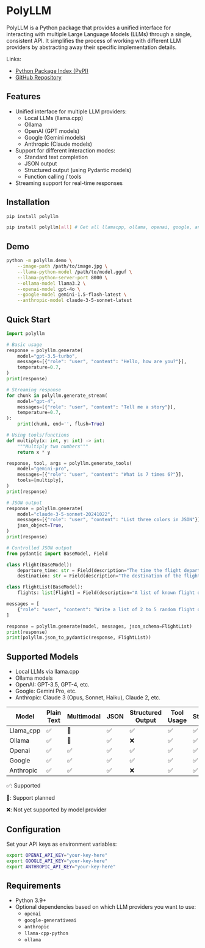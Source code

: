 # PolyLLM

PolyLLM is a Python package that provides a unified interface for interacting with multiple Large Language Models (LLMs) through a single, consistent API. It simplifies the process of working with different LLM providers by abstracting away their specific implementation details.

Links:
- [Python Package Index (PyPI)](https://pypi.org/project/polyllm/)
- [GitHub Repository](https://github.com/RoryMB/PolyLLM)

## Features

- Unified interface for multiple LLM providers:
  - Local LLMs (llama.cpp)
  - Ollama
  - OpenAI (GPT models)
  - Google (Gemini models)
  - Anthropic (Claude models)
- Support for different interaction modes:
  - Standard text completion
  - JSON output
  - Structured output (using Pydantic models)
  - Function calling / tools
- Streaming support for real-time responses

## Installation

```bash
pip install polyllm
```

```bash
pip install polyllm[all] # Get all llamacpp, ollama, openai, google, anthropic packages
```

## Demo

```bash
python -m polyllm.demo \
    --image-path /path/to/image.jpg \
    --llama-python-model /path/to/model.gguf \
    --llama-python-server-port 8000 \
    --ollama-model llama3.2 \
    --openai-model gpt-4o \
    --google-model gemini-1.5-flash-latest \
    --anthropic-model claude-3-5-sonnet-latest
```

## Quick Start

```python
import polyllm

# Basic usage
response = polyllm.generate(
    model="gpt-3.5-turbo",
    messages=[{"role": "user", "content": "Hello, how are you?"}],
    temperature=0.7,
)
print(response)

# Streaming response
for chunk in polyllm.generate_stream(
    model="gpt-4",
    messages=[{"role": "user", "content": "Tell me a story"}],
    temperature=0.7,
):
    print(chunk, end='', flush=True)

# Using tools/functions
def multiply(x: int, y: int) -> int:
    """Multiply two numbers"""
    return x * y

response, tool, args = polyllm.generate_tools(
    model="gemini-pro",
    messages=[{"role": "user", "content": "What is 7 times 6?"}],
    tools=[multiply],
)
print(response)

# JSON output
response = polyllm.generate(
    model="claude-3-5-sonnet-20241022",
    messages=[{"role": "user", "content": "List three colors in JSON"}],
    json_object=True,
)
print(response)

# Controlled JSON output
from pydantic import BaseModel, Field

class Flight(BaseModel):
    departure_time: str = Field(description="The time the flight departs")
    destination: str = Field(description="The destination of the flight")

class FlightList(BaseModel):
    flights: list[Flight] = Field(description="A list of known flight details")

messages = [
    {"role": "user", "content": "Write a list of 2 to 5 random flight details."}
]

response = polyllm.generate(model, messages, json_schema=FlightList)
print(response)
print(polyllm.json_to_pydantic(response, FlightList))
```

## Supported Models

- Local LLMs via llama.cpp
- Ollama models
- OpenAI: GPT-3.5, GPT-4, etc.
- Google: Gemini Pro, etc.
- Anthropic: Claude 3 (Opus, Sonnet, Haiku), Claude 2, etc.

| Model | Plain Text | Multimodal | JSON | Structured Output | Tool Usage | Streaming |
|-------|------------|------------|------|------------------|------------|-----------|
| Llama_cpp | ✅ | 🔶 | ✅ | ✅ | ✅ | ✅ |
| Ollama | ✅ | 🔶 | ✅ | ❌ | ✅ | ✅ |
| Openai | ✅ | ✅ | ✅ | ✅ | ✅ | ✅ |
| Google | ✅ | ✅ | ✅ | ✅ | ✅ | ✅ |
| Anthropic | ✅ | ✅ | ✅ | ❌ | ✅ | ✅ |

✅: Supported

🔶: Support planned

❌: Not yet supported by model provider

## Configuration

Set your API keys as environment variables:

```bash
export OPENAI_API_KEY="your-key-here"
export GOOGLE_API_KEY="your-key-here"
export ANTHROPIC_API_KEY="your-key-here"
```

## Requirements

- Python 3.9+
- Optional dependencies based on which LLM providers you want to use:
  - `openai`
  - `google-generativeai`
  - `anthropic`
  - `llama-cpp-python`
  - `ollama`

